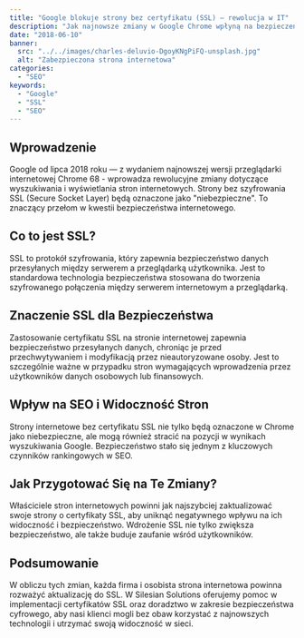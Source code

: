 ```yaml
---
title: "Google blokuje strony bez certyfikatu (SSL) – rewolucja w IT"
description: "Jak najnowsze zmiany w Google Chrome wpłyną na bezpieczeństwo i widoczność stron internetowych."
date: "2018-06-10"
banner:
  src: "../../images/charles-deluvio-DgoyKNgPiFQ-unsplash.jpg"
  alt: "Zabezpieczona strona internetowa"
categories:
  - "SEO"
keywords:
  - "Google"
  - "SSL"
  - "SEO"
---
```


## Wprowadzenie

Google od lipca 2018 roku — z wydaniem najnowszej wersji przeglądarki internetowej Chrome 68 - wprowadza rewolucyjne zmiany dotyczące wyszukiwania i wyświetlania stron internetowych. Strony bez szyfrowania SSL (Secure Socket Layer) będą oznaczone jako "niebezpieczne". To znaczący przełom w kwestii bezpieczeństwa internetowego.

## Co to jest SSL?

SSL to protokół szyfrowania, który zapewnia bezpieczeństwo danych przesyłanych między serwerem a przeglądarką użytkownika. Jest to standardowa technologia bezpieczeństwa stosowana do tworzenia szyfrowanego połączenia między serwerem internetowym a przeglądarką.

## Znaczenie SSL dla Bezpieczeństwa

Zastosowanie certyfikatu SSL na stronie internetowej zapewnia bezpieczeństwo przesyłanych danych, chroniąc je przed przechwytywaniem i modyfikacją przez nieautoryzowane osoby. Jest to szczególnie ważne w przypadku stron wymagających wprowadzenia przez użytkowników danych osobowych lub finansowych.

## Wpływ na SEO i Widoczność Stron

Strony internetowe bez certyfikatu SSL nie tylko będą oznaczone w Chrome jako niebezpieczne, ale mogą również stracić na pozycji w wynikach wyszukiwania Google. Bezpieczeństwo stało się jednym z kluczowych czynników rankingowych w SEO.

## Jak Przygotować Się na Te Zmiany?

Właściciele stron internetowych powinni jak najszybciej zaktualizować swoje strony o certyfikaty SSL, aby uniknąć negatywnego wpływu na ich widoczność i bezpieczeństwo. Wdrożenie SSL nie tylko zwiększa bezpieczeństwo, ale także buduje zaufanie wśród użytkowników.

## Podsumowanie

W obliczu tych zmian, każda firma i osobista strona internetowa powinna rozważyć aktualizację do SSL. W Silesian Solutions oferujemy pomoc w implementacji certyfikatów SSL oraz doradztwo w zakresie bezpieczeństwa cyfrowego, aby nasi klienci mogli bez obaw korzystać z najnowszych technologii i utrzymać swoją widoczność w sieci.

